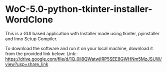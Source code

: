 # WoC-5.0-python-tkinter-installer-WordClone
This is a GUI based application with Installer made using tkinter, pyinstaller and Inno Setup Compiler.

To download the software and run it on your local machine, download it from the provided link below:
Link:- https://drive.google.com/file/d/1Q_0il8QWatwjIRP5SEE8GWHNm5MzJSUW/view?usp=share_link
